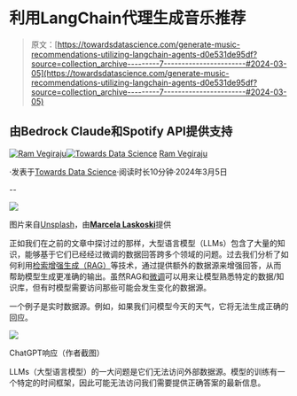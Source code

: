 # 利用LangChain代理生成音乐推荐

> 原文：[https://towardsdatascience.com/generate-music-recommendations-utilizing-langchain-agents-d0e531de95df?source=collection_archive---------7-----------------------#2024-03-05](https://towardsdatascience.com/generate-music-recommendations-utilizing-langchain-agents-d0e531de95df?source=collection_archive---------7-----------------------#2024-03-05)

## 由Bedrock Claude和Spotify API提供支持

[](https://ram-vegiraju.medium.com/?source=post_page---byline--d0e531de95df--------------------------------)[![Ram Vegiraju](../Images/07d9334e905f710d9f3c6187cf69a1a5.png)](https://ram-vegiraju.medium.com/?source=post_page---byline--d0e531de95df--------------------------------)[](https://towardsdatascience.com/?source=post_page---byline--d0e531de95df--------------------------------)[![Towards Data Science](../Images/a6ff2676ffcc0c7aad8aaf1d79379785.png)](https://towardsdatascience.com/?source=post_page---byline--d0e531de95df--------------------------------) [Ram Vegiraju](https://ram-vegiraju.medium.com/?source=post_page---byline--d0e531de95df--------------------------------)

·发表于[Towards Data Science](https://towardsdatascience.com/?source=post_page---byline--d0e531de95df--------------------------------)·阅读时长10分钟·2024年3月5日

--

![](../Images/b004ead693c6c7f87e94d514d136e334.png)

图片来自[Unsplash](https://unsplash.com/photos/selective-focus-silhouette-photography-of-man-playing-red-lighted-dj-terminal-YrtFlrLo2DQ)，由[**Marcela Laskoski**](https://unsplash.com/@marcelalaskoski)提供

正如我们在之前的文章中探讨过的那样，大型语言模型（LLMs）包含了大量的知识，能够基于它们已经经过微调的数据回答跨多个领域的问题。过去我们分析了如何利用[检索增强生成（RAG）](/augmenting-llms-with-rag-f79de914e672)等技术，通过提供额外的数据源来增强回答，从而帮助模型生成更准确的输出。虽然RAG和[微调](/an-introduction-to-fine-tuning-pre-trained-transformers-models-9ea546611664)可以用来让模型熟悉特定的数据/知识库，但有时模型需要访问那些可能会发生变化的数据源。

一个例子是实时数据源。例如，如果我们问模型今天的天气，它将无法生成正确的回应。

![](../Images/bb39ca546fa0aac8d3cefc60ddb19966.png)

ChatGPT响应（作者截图）

LLMs（大型语言模型）的一大问题是它们无法访问外部数据源。模型的训练有一个特定的时间框架，因此可能无法访问我们需要提供正确答案的最新信息。
